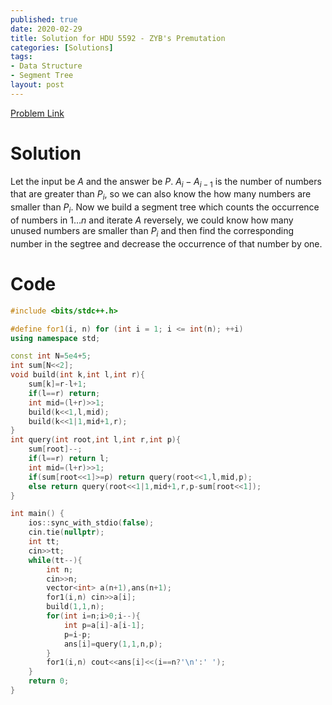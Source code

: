 ```yaml
---
published: true
date: 2020-02-29
title: Solution for HDU 5592 - ZYB's Premutation
categories: [Solutions]
tags: 
- Data Structure
- Segment Tree
layout: post
---
```

<!--more-->
[Problem Link](http://acm.hdu.edu.cn/showproblem.php?pid=5592)

# Solution

Let the input be $A$ and the answer be $P$. $A_i-A_{i-1}$ is the number of numbers that are greater than $P_i$, so we can also know the how many numbers are smaller than $P_i$. Now we build a segment tree which counts the occurrence of numbers in $1\dots n$ and iterate $A$ reversely, we could know how many unused numbers are smaller than $P_i$ and then find the corresponding number in the segtree and decrease the occurrence of that number by one.

# Code
```cpp
#include <bits/stdc++.h>

#define for1(i, n) for (int i = 1; i <= int(n); ++i)
using namespace std;

const int N=5e4+5;
int sum[N<<2];
void build(int k,int l,int r){
	sum[k]=r-l+1;
	if(l==r) return;
	int mid=(l+r)>>1;
	build(k<<1,l,mid);
	build(k<<1|1,mid+1,r);
}
int query(int root,int l,int r,int p){
	sum[root]--;
	if(l==r) return l;
	int mid=(l+r)>>1;
	if(sum[root<<1]>=p) return query(root<<1,l,mid,p);
	else return query(root<<1|1,mid+1,r,p-sum[root<<1]);
}

int main() {
    ios::sync_with_stdio(false);
    cin.tie(nullptr);
	int tt;
	cin>>tt;
	while(tt--){
		int n;
		cin>>n;
		vector<int> a(n+1),ans(n+1);
		for1(i,n) cin>>a[i];
		build(1,1,n);
		for(int i=n;i>0;i--){
			int p=a[i]-a[i-1];
			p=i-p;
			ans[i]=query(1,1,n,p);
		}
		for1(i,n) cout<<ans[i]<<(i==n?'\n':' ');
	}
    return 0;
}
```
